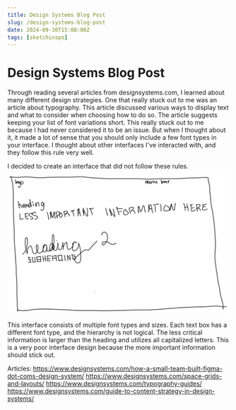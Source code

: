 ```yaml
---
title: Design Systems Blog Post
slug: /design-systems-blog-post
date: 2024-09-30T15:00:00Z
tags: [sketchinspo]
---
```


# Design Systems Blog Post

Through reading several articles from designsystems.com, I learned about many different design strategies. One that really stuck out to me was an article about typography. This article discussed various ways to display text and what to consider when choosing how to do so. The article suggests keeping your list of font variations short. This really stuck out to me because I had never considered it to be an issue. But when I thought about it, it made a lot of sense that you should only include a few font types in your interface. I thought about other interfaces I've interacted with, and they follow this rule very well.

I decided to create an interface that did not follow these rules.
![plot](Images/Bad_Fonts_Image.jpg)

This interface consists of multiple font types and sizes. Each text box has a different font type, and the hierarchy is not logical. The less critical information is larger than the heading and utilizes all capitalized letters. This is a very poor interface design because the more important information should stick out.


Articles:
https://www.designsystems.com/how-a-small-team-built-figma-dot-coms-design-system/
https://www.designsystems.com/space-grids-and-layouts/
https://www.designsystems.com/typography-guides/
https://www.designsystems.com/guide-to-content-strategy-in-design-systems/